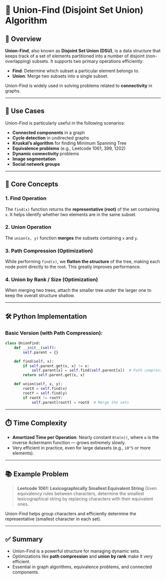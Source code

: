 # 🧩 Union-Find (Disjoint Set Union) Algorithm

## 📌 Overview

**Union-Find**, also known as **Disjoint Set Union (DSU)**, is a data structure that keeps track of a set of elements partitioned into a number of disjoint (non-overlapping) subsets. It supports two primary operations efficiently:

- **Find**: Determine which subset a particular element belongs to.
- **Union**: Merge two subsets into a single subset.

Union-Find is widely used in solving problems related to **connectivity** in graphs.

---

## 🔧 Use Cases

Union-Find is particularly useful in the following scenarios:

- **Connected components** in a graph
- **Cycle detection** in undirected graphs
- **Kruskal’s algorithm** for finding Minimum Spanning Tree
- **Equivalence problems** (e.g., Leetcode 1061, 399, 1202)
- **Dynamic connectivity** problems
- **Image segmentation**
- **Social network groups**

---

## 🧠 Core Concepts

### 1. **Find Operation**

The `find(x)` function returns the **representative (root)** of the set containing `x`. It helps identify whether two elements are in the same subset.

### 2. **Union Operation**

The `union(x, y)` function **merges** the subsets containing `x` and `y`.

### 3. **Path Compression (Optimization)**

While performing `find(x)`, we **flatten the structure** of the tree, making each node point directly to the root. This greatly improves performance.

### 4. **Union by Rank / Size (Optimization)**

When merging two trees, attach the smaller tree under the larger one to keep the overall structure shallow.

---

## 🛠️ Python Implementation

### Basic Version (with Path Compression):

```python
class UnionFind:
    def __init__(self):
        self.parent = {}

    def find(self, x):
        if self.parent.get(x, x) != x:
            self.parent[x] = self.find(self.parent[x])  # Path compression
        return self.parent.get(x, x)

    def union(self, x, y):
        rootX = self.find(x)
        rootY = self.find(y)
        if rootX != rootY:
            self.parent[rootY] = rootX  # Merge the sets
```

---

## ⏱️ Time Complexity

- **Amortized Time per Operation**: Nearly constant `O(α(n))`, where `α` is the inverse Ackermann function — grows extremely slowly.
- Very efficient in practice, even for large datasets (e.g., `10^5` or more elements).

---

## 📚 Example Problem

> **Leetcode 1061: Lexicographically Smallest Equivalent String**
> Given equivalency rules between characters, determine the smallest lexicographical string by replacing characters with their equivalent ones.

Union-Find helps group characters and efficiently determine the representative (smallest character in each set).

---

## ✅ Summary

- Union-Find is a powerful structure for managing dynamic sets.
- Optimizations like **path compression** and **union by rank** make it very efficient.
- Essential in graph algorithms, equivalence problems, and connected components.
